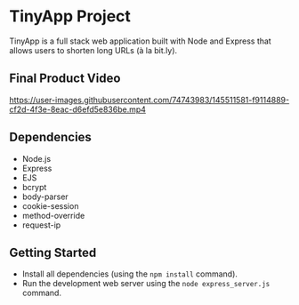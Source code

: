 # TinyApp Project

TinyApp is a full stack web application built with Node and Express that allows users to shorten long URLs (à la bit.ly).

## Final Product Video

https://user-images.githubusercontent.com/74743983/145511581-f9114889-cf2d-4f3e-8eac-d6efd5e836be.mp4

## Dependencies

- Node.js
- Express
- EJS
- bcrypt
- body-parser
- cookie-session
- method-override
- request-ip

## Getting Started

- Install all dependencies (using the `npm install` command).
- Run the development web server using the `node express_server.js` command.
